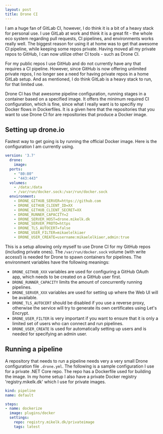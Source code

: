 ```yaml
---
layout: post
title: Drone CI 
---
```


I am a huge fan of GitLab CI, however, I do think it is a bit of a heavy stack for personal use.
I use GitLab at work and think it is a great fit - the whole eco system regarding pull requests, CI pipelines, and environments works really well.
The biggest reason for using it at home was to get that awesome CI pipeline, while keeping some repos private.
Having moved all my private repos to GitHub, I can now utilize other CI tools - such as Drone CI.

For my public repos I use GitHub and do not currently have any that requires a CI pipeline.
However, since GitHub is now offering unlimited private repos, I no longer see a need for having private repos in a home GitLab setup.
And as mentioned, I do think GitLab is a heavy stack to run, for that limited use.

Drone CI has that awesome pipeline configuration, running stages in a container based on a specified image.
It offers the minimum required CI configuration, which is fine, since what I really want is to specifiy my Docker flows in Dockerfiles.
It is a given here that the repositories that you want to use Drone CI for are repositories that produce a Docker image.

## Setting up drone.io
Fastest way to get going is by running the official Docker image.
Here is the configuration I am currently using.

```yaml
version: '3.7'
  drone:
    image:
  ports:
    - "80:80"
    - "443:443"
  volumes:
    - /data:/data
    - /var/run/docker.sock:/var/run/docker.sock
  environment:
    - DRONE_GITHUB_SERVER=https://github.com
    - DRONE_GITHUB_CLIENT_ID=XX
    - DRONE_GITHUB_CLIENT_SECRET=XX
    - DRONE_RUNNER_CAPACITY=2
    - DRONE_SERVER_HOST=drone.mikelk.dk
    - DRONE_SERVER_PROTO=https
    - DRONE_TLS_AUTOCERT=false
    - DRONE_USER_FILTER=mikaelelkiaer
    - DRONE_USER_CREATE=username:mikaelelkiaer,admin:true
```

This is a setup allowing only myself to use Drone CI for my GitHub repos (including private ones).
The `/var/run/docker.sock` volume (with write access!) is needed for Drone to spawn containers for pipelines.
The environment variables have the following meanings:
* `DRONE_GITHUB_XXX` variables are used for configuring a GitHub OAuth app, which needs to be created on a GitHub user first.
* `DRONE_RUNNER_CAPACITY` limits the amount of concurrently running pipelines.
* `DRONE_SERVER_XXX` variables are used for setting up where the Web UI will be available.
* `DRONE_TLS_AUTOCERT` should be disabled if you use a reverse proxy, otherwise the service will try to generate its own certificates using Let's Encrypt.
* `DRONE_USER_FILTER` is very important if you want to ensure that it is only a limited set of users who can connect and run pipelines.
* `DRONE_USER_CREATE` is used for automatically setting up users and is needed for specifying an admin user.

## Running a pipeline
A repository that needs to run a pipeline needs very a very small Drone configuration file `.drone.yml`.
The following is a sample configuration I use for a private .NET Core repo.
The repo has a Dockerfile used for building the image.
In my home setup I also have a private Docker registry 'registry.mikelk.dk' which I use for private images.

```yaml
kind: pipeline
name: default

steps:
- name: dockerize
  image: plugins/docker
  settings:
    repo: registry.mikelk.dk/privateimage
    tags: latest
```
